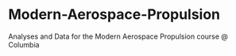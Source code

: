 # Modern-Aerospace-Propulsion
Analyses and Data for the Modern Aerospace Propulsion course @ Columbia
